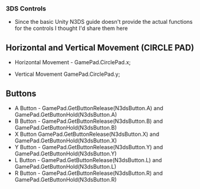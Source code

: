 ### 3DS Controls

* Since the basic Unity N3DS guide doesn't provide the actual functions for the controls I thought I'd share them here

## Horizontal and Vertical Movement (CIRCLE PAD)

* Horizontal Movement - GamePad.CirclePad.x;

* Vertical Movement GamePad.CirclePad.y;

## Buttons

* A Button - GamePad.GetButtonRelease(N3dsButton.A)      and     GamePad.GetButtonHold(N3dsButton.A)
* B Button - GamePad.GetButtonRelease(N3dsButton.B)      and     GamePad.GetButtonHold(N3dsButton.B)
* X Button GamePad.GetButtonRelease(N3dsButton.X)        and     GamePad.GetButtonHold(N3dsButton.X)
* Y Button - GamePad.GetButtonRelease(N3dsButton.Y)      and     GamePad.GetButtonHold(N3dsButton.Y)
* L Button - GamePad.GetButtonRelease(N3dsButton.L)      and     GamePad.GetButtonHold(N3dsButton.L)
* R Button - GamePad.GetButtonRelease(N3dsButton.R)      and     GamePad.GetButtonHold(N3dsButton.R)
